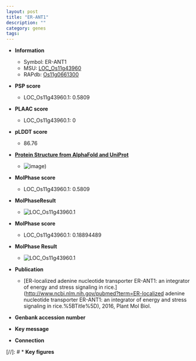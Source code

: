 ```yaml
---
layout: post
title: "ER-ANT1"
description: ""
category: genes
tags: 
---
```


* **Information**  
    + Symbol: ER-ANT1  
    + MSU: [LOC_Os11g43960](http://rice.plantbiology.msu.edu/cgi-bin/ORF_infopage.cgi?orf=LOC_Os11g43960)  
    + RAPdb: [Os11g0661300](http://rapdb.dna.affrc.go.jp/viewer/gbrowse_details/irgsp1?name=Os11g0661300)  

* **PSP score**  
    + LOC_Os11g43960.1: 0.5809 

* **PLAAC score**  
    + LOC_Os11g43960.1: 0 

* **pLDDT score**
    + 86.76

* **[Protein Structure from AlphaFold and UniProt](https://www.uniprot.org/uniprotkb/Q2R030/entry#structure)**
    + ![image](https://ricepsp.github.io/images/Q2/AF-Q2R030-F1.png))

* **MolPhase score**
    + LOC_Os11g43960.1: 0.5809

* **MolPhaseResult**
    + ![LOC_Os11g43960.1](https://ricepsp.github.io/pictures/LOC_Os11g/LOC_Os11g43960.1.png)

* **MolPhase score**
    + LOC_Os11g43960.1: 0.18894489

* **MolPhase Result**
    + ![LOC_Os11g43960.1](https://304243504.github.io/Pictures/LOC_Os11g/LOC_Os11g43960.1.png)

* **Publication**  
    + [ER-localized adenine nucleotide transporter ER-ANT1: an integrator of energy and stress signaling in rice.](http://www.ncbi.nlm.nih.gov/pubmed?term=ER-localized adenine nucleotide transporter ER-ANT1: an integrator of energy and stress signaling in rice.%5BTitle%5D), 2016, Plant Mol Biol.

* **Genbank accession number**  

* **Key message**  

* **Connection**  

[//]: # * **Key figures**  


